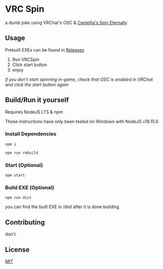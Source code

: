 # VRC Spin

a dumb joke using VRChat's OSC & [Camellia's Spin Eternally](https://youtu.be/IuRwqB9NwVQ)

## Usage

Prebuilt EXEs can be found in [Releases](https://github.com/artificialbutter/VRC-Spin/releases)

1. Run VRCSpin
2. Click start button
3. enjoy

*if you don't start spinning in-game, check that OSC is enabled in VRChat and click the start button again*

## Build/Run it yourself
Requires NodeJS LTS & npm 

These instructions have only been tested on Windows with NodeJS v18.15.0


### Install Dependencies
`` npm i ``

`` npm run rebuild ``

### Start (Optional)
`` npm start ``

### Build EXE (Optional)
`` npm run dist ``

you can find the built EXE in /dist after it is done building

## Contributing

don't. 

## License

[MIT](https://choosealicense.com/licenses/mit/)
